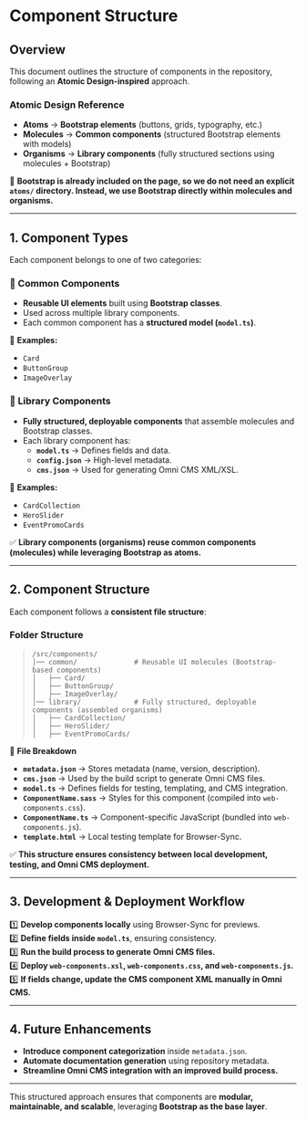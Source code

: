 # Component Structure

## Overview
This document outlines the structure of components in the repository, following an **Atomic Design-inspired** approach.

### **Atomic Design Reference**
- **Atoms** → **Bootstrap elements** (buttons, grids, typography, etc.)  
- **Molecules** → **Common components** (structured Bootstrap elements with models)  
- **Organisms** → **Library components** (fully structured sections using molecules + Bootstrap)

📌 **Bootstrap is already included on the page, so we do not need an explicit `atoms/` directory. Instead, we use Bootstrap directly within molecules and organisms.**

---

## **1. Component Types**
Each component belongs to one of two categories:

### **🔹 Common Components**
- **Reusable UI elements** built using **Bootstrap classes**.
- Used across multiple library components.
- Each common component has a **structured model (`model.ts`)**.

📌 **Examples:**
- `Card`
- `ButtonGroup`
- `ImageOverlay`

### **🔹 Library Components**
- **Fully structured, deployable components** that assemble molecules and Bootstrap classes.
- Each library component has:
  - **`model.ts`** → Defines fields and data.
  - **`config.json`** → High-level metadata.
  - **`cms.json`** → Used for generating Omni CMS XML/XSL.

📌 **Examples:**
- `CardCollection`
- `HeroSlider`
- `EventPromoCards`

✅ **Library components (organisms) reuse common components (molecules) while leveraging Bootstrap as atoms.**

---

## **2. Component Structure**
Each component follows a **consistent file structure**:


### **Folder Structure**
> ```
> /src/components/
> │── common/              # Reusable UI molecules (Bootstrap-based components)
> │   ├── Card/
> │   ├── ButtonGroup/
> │   ├── ImageOverlay/
> │── library/             # Fully structured, deployable components (assembled organisms)
> │   ├── CardCollection/
> │   ├── HeroSlider/
> │   ├── EventPromoCards/
> ```


📌 **File Breakdown**
- **`metadata.json`** → Stores metadata (name, version, description).  
- **`cms.json`** → Used by the build script to generate Omni CMS files.  
- **`model.ts`** → Defines fields for testing, templating, and CMS integration.  
- **`ComponentName.sass`** → Styles for this component (compiled into `web-components.css`).  
- **`ComponentName.ts`** → Component-specific JavaScript (bundled into `web-components.js`).  
- **`template.html`** → Local testing template for Browser-Sync.  

✅ **This structure ensures consistency between local development, testing, and Omni CMS deployment.**

---

## **3. Development & Deployment Workflow**
1️⃣ **Develop components locally** using Browser-Sync for previews.  
2️⃣ **Define fields inside `model.ts`**, ensuring consistency.  
3️⃣ **Run the build process to generate Omni CMS files.**  
4️⃣ **Deploy `web-components.xsl`, `web-components.css`, and `web-components.js`.**  
5️⃣ **If fields change, update the CMS component XML manually in Omni CMS.**  

---

## **4. Future Enhancements**
- **Introduce component categorization** inside `metadata.json`.  
- **Automate documentation generation** using repository metadata.  
- **Streamline Omni CMS integration with an improved build process.**  

---

This structured approach ensures that components are **modular, maintainable, and scalable**, leveraging **Bootstrap as the base layer**.
